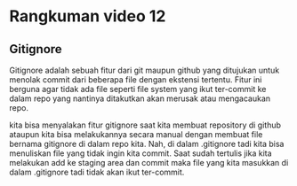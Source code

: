 <h1>Rangkuman video 12</h1>
<h2>Gitignore</h2>
<p>
    Gitignore adalah sebuah fitur dari git maupun github yang ditujukan untuk menolak commit dari beberapa file dengan ekstensi tertentu. 
    Fitur ini berguna agar tidak ada file seperti file system yang ikut ter-commit ke dalam repo yang nantinya ditakutkan akan merusak atau mengacaukan repo.
</p>
<p>
    kita bisa menyalakan fitur gitignore saat kita membuat repository di github ataupun kita bisa melakukannya secara manual dengan membuat file bernama gitignore di dalam repo kita. Nah, di dalam .gitignore tadi kita bisa menuliskan file yang tidak ingin kita commit. Saat sudah tertulis jika kita melakukan add ke staging area dan commit maka file yang kita masukkan di dalam .gitignore tadi tidak akan ikut ter-commit.
</p>
